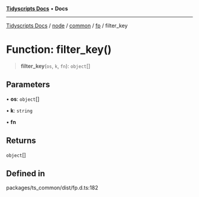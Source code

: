 [**Tidyscripts Docs**](../../../../../../../README.md) • **Docs**

***

[Tidyscripts Docs](../../../../../../../globals.md) / [node](../../../../../README.md) / [common](../../../README.md) / [fp](../README.md) / filter\_key

# Function: filter\_key()

> **filter\_key**(`os`, `k`, `fn`): `object`[]

## Parameters

• **os**: `object`[]

• **k**: `string`

• **fn**

## Returns

`object`[]

## Defined in

packages/ts\_common/dist/fp.d.ts:182
